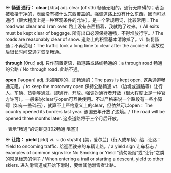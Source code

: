 ☀ <span class="category">**畅通 通行：**</span>
<span class="vocabulary">**clear**</span> [klɪə] 
<span class="definition">adj. clear (of sth) 畅通无阻的，通行无障碍的；表面被收拾干净的，表面没有被什么东西覆盖的。强调道路上没有什么东西，因而可以通行（很大程度上是一种客观条件的允许）。是一个常规用词，比较常用：</span>The road was clear and I ran over. 路上没有东西挡着，我就跑了过来。/ All exits must be kept clear of baggage. 所有出口必须保持通畅，不得堆放行李。/ The roads are reasonably clear of snow. 道路上的积雪基本清除掉了。<span class="definition">vi. 恢复畅通；不再受阻：</span>The traffic took a long time to clear after the accident. 事故过后很长时间交通才恢复畅通。

<span class="vocabulary">**through**</span> [θru:] 
<span class="definition">adj. 只作前置定语，指道路或路线畅通的：</span>a through road 畅通的公路 / No through road. 此路不通。

<span class="vocabulary">**open**</span> ['əʊpən] 
<span class="definition">adj. 未被阻塞的，即畅通的：</span>The pass is kept open. 这条通道畅通无阻。/ to keep the motorway open 保持公路畅通 <span class="definition">vt.（边境或道路等）让行人、车辆、货物等通过，即通行，开放。强调对通行者开放（很大程度上是一种官方许可）。一般来说clear与open可互换使用。不过严格来说一个路段有一些小障碍（如有一些碎石），就算不上严格意义上的clear，但依然可以open：</span>The country opened its borders last year. 该国去年开放了边境。/ The road will be opened three months later. 这条道路将于三个月后开放。

· 表示“畅通”的词群见[[02畅通 阻塞]]

☀ <span class="category">**让路：**</span>
<span class="vocabulary">**yield**</span> [ji:ld]
<span class="definition">vi. ~ (to sb/sth) [美，爱尔兰]（行人或车辆）给…让路：</span>Yield to oncoming traffic. 给迎面驶来的车辆让路。/ a yield sign 让车标志 / examples of common signs like No Smoking or Yield “请勿吸烟”或“让行”之类的常见标志的例子 / When entering a trail or starting a descent, yield to other skiers. 进入滑雪道或开始下滑时，要给其他滑雪者让路。

